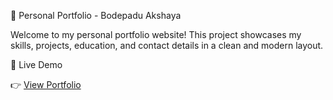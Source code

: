 💼 Personal Portfolio - Bodepadu Akshaya

Welcome to my personal portfolio website! This project showcases my skills, projects, education, and contact details in a clean and modern layout.

🔗 Live Demo

👉 [View Portfolio]([https://bodepadu-akshaya.github.io/your-repo-name/](https://bodepadu-akshaya.github.io/portfolio/))
